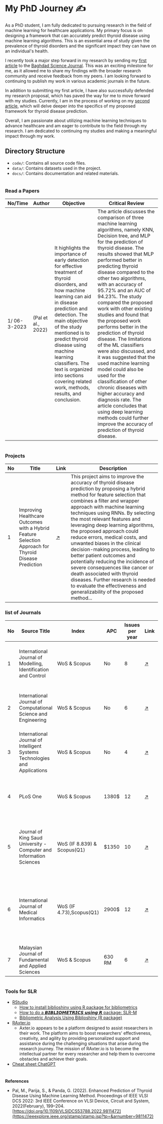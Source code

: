 
# My PhD Journey :writing_hand:

As a PhD student, I am fully dedicated to pursuing research in the field of machine learning for healthcare applications. My primary focus is on designing a framework that can accurately predict thyroid disease using machine learning algorithms. This is an essential area of study given the prevalence of thyroid disorders and the significant impact they can have on an individual's health.

I recently took a major step forward in my research by sending my [first article](https://github.com/Zkri-Saber/MyPhdProject/tree/main/Baghdad%20Science%20Journal) to the [Baghdad Science Journal](https://bsj.uobaghdad.edu.iq/index.php/BSJ/about). This was an exciting milestone for me, as it allowed me to share my findings with the broader research community and receive feedback from my peers. I am looking forward to continuing to publish my work in various academic journals in the future.

In addition to submitting my first article, I have also successfully defended my research proposal, which has paved the way for me to move forward with my studies. Currently, I am in the process of working on my [second article](https://github.com/Zkri-Saber/thyroid-disease-in-high-dimensional-dataseat), which will delve deeper into the specifics of my proposed framework for thyroid disease prediction.

Overall, I am passionate about utilizing machine learning techniques to advance healthcare and am eager to contribute to the field through my research. I am dedicated to continuing my studies and making a meaningful impact through my work.

## Directory Structure

- `code/`: Contains all source code files.
- `data/`: Contains datasets used in the project.
- `docs/`: Contains documentation and related materials.


#
### Read a Papers
|No/Time| Author |Objective| Critical Review|
|--|---|---|---|
|1/ 06-3-2023|(Pal et al., 2022)| It highlights the importance of early detection for effective treatment of thyroid disorders, and how machine learning can aid in disease prediction and detection. The main objective of the study mentioned is to predict thyroid disease using machine learning classifiers. The text is organized into sections covering related work, methods, results, and conclusion.|The article discusses the comparison of three machine learning algorithms, namely KNN, Decision tree, and MLP for the prediction of thyroid disease. The results showed that MLP performed better in predicting thyroid disease compared to the other two algorithms, with an accuracy of 95.72% and an AUC of 94.23%. The study compared the proposed work with other existing studies and found that the proposed work performs better in the prediction of thyroid disease. The limitations of the ML classifiers were also discussed, and it was suggested that the used machine learning model could also be used for the classification of other chronic diseases with higher accuracy and diagnosis rate. The article concludes that using deep learning methods could further improve the accuracy of prediction of thyroid disease.|
#
### Projects
|No| Title | Link | Description |
|--|---|---|---|
|1|Improving Healthcare Outcomes with a Hybrid Feature Selection Approach for Thyroid Disease Prediction|[:arrow_upper_right:](https://github.com/drshahizan/phd/blob/main/dhekre/Hybrid_Feature_Selection_Approach_for_Thyroid_Disease_Prediction.ipynb)|This project aims to improve the accuracy of thyroid disease prediction by proposing a hybrid method for feature selection that combines a filter and wrapper approach with machine learning techniques using RNNs. By selecting the most relevant features and leveraging deep learning algorithms, the proposed approach could reduce errors, medical costs, and unwanted biases in the clinical decision-making process, leading to better patient outcomes and potentially reducing the incidence of severe consequences like cancer or death associated with thyroid diseases. Further research is needed to evaluate the effectiveness and generalizability of the proposed method...|

### list of Journals
|No| Source Title | Index | APC | Issues per year | Link |Topics covered|
|--|---|---|---|---|---|---|
|1|International Journal of Modelling, Identification and Control|WoS & Scopus|No|8|[:arrow_upper_right:](https://www.inderscience.com/jhome.php?jcode=ijmic)| Identification and control Neural network, fuzzy logic enhanced modelling|
|2|International Journal of Computational Science and Engineering|WoS & Scopus|No|6|[:arrow_upper_right:](https://www.inderscience.com/jhome.php?jcode=ijcse)|Applications Machine learning, statistics, deep learning and artificial intelligence|
|3|International Journal of Intelligent Systems Technologies and Applications|WoS & Scopus|No|4|[:arrow_upper_right:](https://www.inderscience.com/jhome.php?jcode=ijista)|Artificial intelligence and knowledge based systems technologies|
|4|PLoS One|WoS & Scopus|1380$|12|[:arrow_upper_right:](https://journals.plos.org/plosone/)|science, engineering, medicine, and the related social sciences and humanities|
|5|Journal of King Saud University - Computer and Information Sciences|WoS (IF 8.839) & Scopus(Q1)|$1350|10|[:arrow_upper_right:](https://www.sciencedirect.com/journal/journal-of-king-saud-university-computer-and-information-sciences)|Machine Learning, Natural Language Processing, Internet of Things, Bioinformatics, etc.|
|6|International Journal of Medical Informatics|WoS (IF 4.73),Scopus(Q1)|2900$|12|[:arrow_upper_right:](https://www.sciencedirect.com/journal/international-journal-of-medical-informatics)| artificial intelligence and, machine learning, hospital information systems, electronic medical record systems|
|7|Malaysian Journal of Fundamental and Applied Sciences|WoS & Scopus| 630 RM|6| [:arrow_upper_right:](https://mjfas.utm.my/index.php/mjfas/about)|image processing,|

#


 ### Tools for SLR
 - [RStudio](https://posit.co/download/rstudio-desktop/)
   - [How to install biblioshiny using R package for bibliometrics](https://www.youtube.com/watch?v=gjxfqzSuiIo)
   - [How to do a 𝘽𝙄𝘽𝙇𝙄𝙊𝙈𝙀𝙏𝙍𝙄𝘾𝙎 𝙪𝙨𝙞𝙣𝙜 𝙍 package: SLR-M](https://www.youtube.com/watch?v=edf5xgc2zHg&t=7s)
   - [Bibliometric Analysis Using Biblioshiny (R package)](https://www.youtube.com/watch?v=xKu6TknKIz0)
  -  [RAxter.io](https://www.raxter.io/)
     * Axter.io appears to be a platform designed to assist researchers in their work. The platform aims to boost researchers' effectiveness, creativity, and agility    by providing personalized support and assistance during the challenging situations that arise during the research journey. The mission of RAxter.io is to become the intellectual partner for every researcher and help them to overcome obstacles and achieve their goals.
   - [Cheat sheet ChatGPT](https://attachments.convertkitcdnn2.com/682688/b0c434c6-e836-49cf-864c-4c8c67d97625/ChatGPT%20Cheat%20Sheet.pdf)
  #
  **References**
   * Pal, M., Parija, S., & Panda, G. (2022). Enhanced Prediction of Thyroid Disease Using Machine Learning Method. Proceedings of IEEE VLSI DCS 2022: 3rd IEEE Conference on VLSI Device, Circuit and System, 2022(February), 199–204. [https://doi.org/10.1109/VLSIDCS53788.2022.9811472](https://ieeexplore.ieee.org/stamp/stamp.jsp?tp=&arnumber=9811472)


 
  
